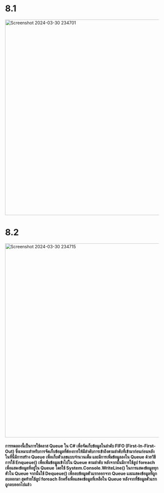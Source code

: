 # 8.1
<img width="638" alt="Screenshot 2024-03-30 234701" src="https://github.com/anndyyzzz/03376836-OOP-2566-Lab-14/assets/144866059/a2692669-a1b0-4270-88f4-6bb35082f7cd">

# 8.2
<img width="633" alt="Screenshot 2024-03-30 234715" src="https://github.com/anndyyzzz/03376836-OOP-2566-Lab-14/assets/144866059/77057f0a-8f23-450d-8d0a-d99cdd3caa0f">

#### การทดลองนี้เป็นการใช้คลาส Queue<T> ใน C# เพื่อจัดเก็บข้อมูลในลำดับ FIFO (First-In-First-Out) ซึ่งเหมาะสำหรับการจัดเก็บข้อมูลที่ต้องการให้มีลำดับการเข้าถึงตามลำดับที่เข้ามาก่อนก่อนหลัง ในที่นี้มีการสร้าง Queue<int> เพื่อเก็บตัวเลขแบบจำนวนเต็ม และมีการเพิ่มข้อมูลลงใน Queue ด้วยวิธีการใช้ Enqueue() เพื่อเพิ่มข้อมูลเข้าไปใน Queue ตามลำดับ หลังจากนั้นมีการใช้ลูป foreach เพื่อแสดงข้อมูลที่อยู่ใน Queue โดยใช้ System.Console.WriteLine() ในการแสดงข้อมูลทุกตัวใน Queue จากนั้นใช้ Dequeue() เพื่อลบข้อมูลตัวแรกออกจาก Queue และแสดงข้อมูลที่ถูกลบออกมา สุดท้ายใช้ลูป foreach อีกครั้งเพื่อแสดงข้อมูลที่เหลือใน Queue หลังจากที่ข้อมูลตัวแรกถูกลบออกไปแล้ว
